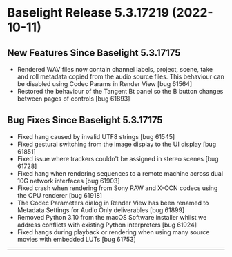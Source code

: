 # Baselight Release 5.3.17219 (2022-10-11)



## New Features Since Baselight 5.3.17175

* Rendered WAV files now contain channel labels, project, scene, take and roll metadata copied from the audio source files. This behaviour can be disabled using Codec Params in Render View \[bug 61564]
* Restored the behaviour of the Tangent Bt panel so the B button changes between pages of controls \[bug 61893]

## Bug Fixes Since Baselight 5.3.17175

* Fixed hang caused by invalid UTF8 strings \[bug 61545]
* Fixed gestural switching from the image display to the UI display \[bug 61851]
* Fixed issue where trackers couldn't be assigned in stereo scenes \[bug 61728]
* Fixed hang when rendering sequences to a remote machine across dual 10G network interfaces \[bug 61903]
* Fixed crash when rendering from Sony RAW and X-OCN codecs using the CPU renderer \[bug 61918]
* The Codec Parameters dialog in Render View has been renamed to Metadata Settings for Audio Only deliverables \[bug 61899]
* Removed Python 3.10 from the macOS Software installer whilst we address conflicts with existing Python interpreters \[bug 61924]
* Fixed hangs during playback or rendering when using many source movies with embedded LUTs \[bug 61753]

***
